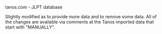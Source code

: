 tanos.com - JLPT database

Slightly modified as to provide more data and to remove some data. All of the changes are available via comments at the Tanos imported data that start with "MANUALLY".
